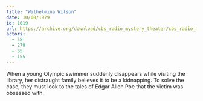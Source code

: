 ```yaml
---
title: "Wilhelmina Wilson"
date: 10/08/1979
id: 1019
url: https://archive.org/download/cbs_radio_mystery_theater/cbs_radio_mystery_theater-1001-1050.zip/cbs_radio_mystery_theater-1001-1050%2Fcbsrmt_1019_wilhelmina_wilson.mp3
actors:
  - 58
  - 279
  - 35
  - 155
---
```

When a young Olympic swimmer suddenly disappears while visiting the library, her distraught family believes it to be a kidnapping. To solve the case, they must look to the tales of Edgar Allen Poe that the victim was obsessed with.
